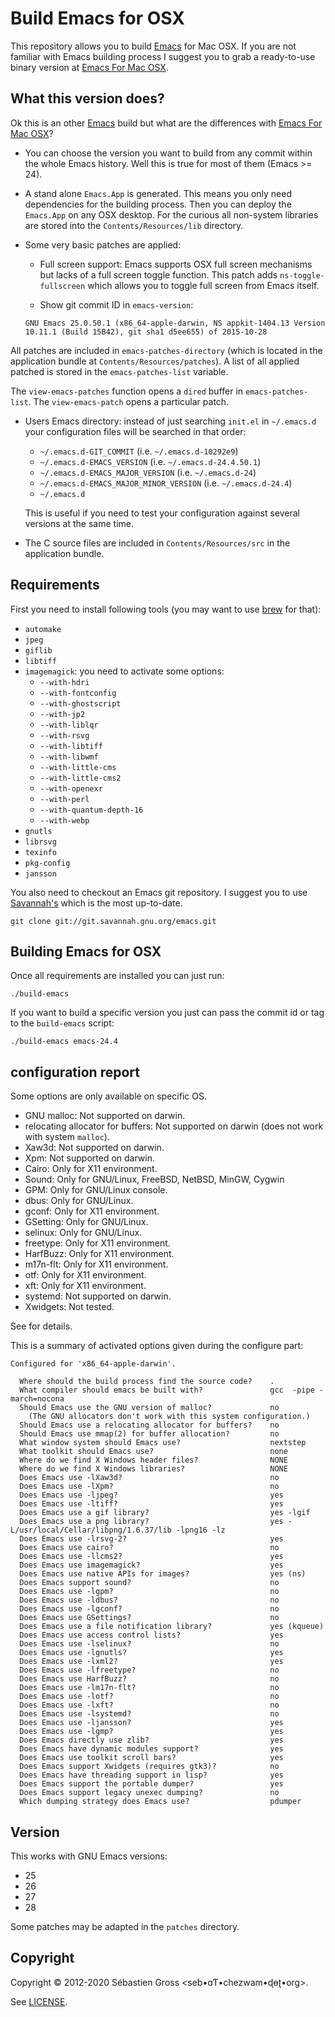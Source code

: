 # Build Emacs for OSX

This repository allows you to build
[Emacs](http://www.gnu.org/software/emacs/) for Mac OSX. If you are not
familiar with Emacs building process I suggest you to grab a ready-to-use
binary version at [Emacs For Mac OSX](http://emacsformacosx.com/).

## What this version does?

Ok this is an other [Emacs](http://www.gnu.org/software/emacs/) build but
what are the differences with
[Emacs For Mac OSX](http://emacsformacosx.com/)?

- You can choose the version you want to build from any commit within the
  whole Emacs history. Well this is true for most of them (Emacs >= 24).

- A stand alone `Emacs.App` is generated. This means you only need
  dependencies for the building process. Then you can deploy the `Emacs.App`
  on any OSX desktop. For the curious all non-system libraries are stored
  into the `Contents/Resources/lib` directory.

- Some very basic patches are applied:

  - Full screen support: Emacs supports OSX full screen mechanisms but lacks
    of a full screen toggle function. This patch adds `ns-toggle-fullscreen`
    which allows you to toggle full screen from Emacs itself.

  - Show git commit ID in `emacs-version`:
  ```
  GNU Emacs 25.0.50.1 (x86_64-apple-darwin, NS appkit-1404.13 Version 10.11.1 (Build 15B42), git sha1 d5ee655) of 2015-10-28
  ```
 All patches are included in `emacs-patches-directory` (which is located in
 the application bundle at `Contents/Resources/patches`). A list of all
 applied patched is stored in the `emacs-patches-list` variable.

 The `view-emacs-patches` function opens a `dired` buffer in
 `emacs-patches-list`. The `view-emacs-patch` opens a particular patch.


- Users Emacs directory: instead of just searching `init.el` in `~/.emacs.d`
  your configuration files will be searched in that order:

	- `~/.emacs.d-GIT_COMMIT` (i.e. `~/.emacs.d-10292e9`)
	- `~/.emacs.d-EMACS_VERSION` (i.e. `~/.emacs.d-24.4.50.1`)
	- `~/.emacs.d-EMACS_MAJOR_VERSION` (i.e. `~/.emacs.d-24`)
	- `~/.emacs.d-EMACS_MAJOR_MINOR_VERSION` (i.e. `~/.emacs.d-24.4`)
	- `~/.emacs.d`

  This is useful if you need to test your configuration against several
  versions at the same time.

- The C source files are included in `Contents/Resources/src` in the
  application bundle.


## Requirements

First you need to install following tools (you may want to use
[brew](http://brew.sh/) for that):

- `automake`
- `jpeg`
- `giflib`
- `libtiff`
- `imagemagick`: you need to activate some options:
  - `--with-hdri`
  - `--with-fontconfig`
  - `--with-ghostscript`
  - `--with-jp2`
  - `--with-liblqr`
  - `--with-rsvg`
  - `--with-libtiff`
  - `--with-libwmf`
  - `--with-little-cms`
  - `--with-little-cms2`
  - `--with-openexr`
  - `--with-perl`
  - `--with-quantum-depth-16`
  - `--with-webp`
- `gnutls`
- `librsvg`
- `texinfo`
- `pkg-config`
- `jansson`

You also need to checkout an Emacs git repository. I suggest you to use
[Savannah's](this) which is the most up-to-date.

	git clone git://git.savannah.gnu.org/emacs.git


## Building Emacs for OSX

Once all requirements are installed you can just run:

	./build-emacs

If you want to build a specific version you just can pass the commit id or
tag to the `build-emacs` script:

	./build-emacs emacs-24.4

## configuration report

Some options are only available on specific OS.

- GNU malloc: Not supported on darwin.
- relocating allocator for buffers: Not supported on darwin (does not work
  with system `malloc`).
- Xaw3d: Not supported on darwin.
- Xpm: Not supported on darwin.
- Cairo: Only for X11 environment.
- Sound: Only for GNU/Linux, FreeBSD, NetBSD, MinGW, Cygwin
- GPM: Only for GNU/Linux console.
- dbus: Only for GNU/Linux.
- gconf: Only for X11 environment.
- GSetting: Only for GNU/Linux.
- selinux: Only for GNU/Linux.
- freetype: Only for X11 environment.
- HarfBuzz: Only for X11 environment.
- m17n-flt: Only for X11 environment.
- otf: Only for X11 environment.
- xft: Only for X11 environment.
- systemd: Not supported on darwin.
- Xwidgets: Not tested.

See [](build/configure.ac) for details.

This is a summary of activated options given during the configure part:

    Configured for 'x86_64-apple-darwin'.
    
      Where should the build process find the source code?    .
      What compiler should emacs be built with?               gcc  -pipe -march=nocona
      Should Emacs use the GNU version of malloc?             no
        (The GNU allocators don't work with this system configuration.)
      Should Emacs use a relocating allocator for buffers?    no
      Should Emacs use mmap(2) for buffer allocation?         no
      What window system should Emacs use?                    nextstep
      What toolkit should Emacs use?                          none
      Where do we find X Windows header files?                NONE
      Where do we find X Windows libraries?                   NONE
      Does Emacs use -lXaw3d?                                 no
      Does Emacs use -lXpm?                                   no
      Does Emacs use -ljpeg?                                  yes
      Does Emacs use -ltiff?                                  yes
      Does Emacs use a gif library?                           yes -lgif
      Does Emacs use a png library?                           yes -L/usr/local/Cellar/libpng/1.6.37/lib -lpng16 -lz
      Does Emacs use -lrsvg-2?                                yes
      Does Emacs use cairo?                                   no
      Does Emacs use -llcms2?                                 yes
      Does Emacs use imagemagick?                             yes
      Does Emacs use native APIs for images?                  yes (ns)
      Does Emacs support sound?                               no
      Does Emacs use -lgpm?                                   no
      Does Emacs use -ldbus?                                  no
      Does Emacs use -lgconf?                                 no
      Does Emacs use GSettings?                               no
      Does Emacs use a file notification library?             yes (kqueue)
      Does Emacs use access control lists?                    yes
      Does Emacs use -lselinux?                               no
      Does Emacs use -lgnutls?                                yes
      Does Emacs use -lxml2?                                  yes
      Does Emacs use -lfreetype?                              no
      Does Emacs use HarfBuzz?                                no
      Does Emacs use -lm17n-flt?                              no
      Does Emacs use -lotf?                                   no
      Does Emacs use -lxft?                                   no
      Does Emacs use -lsystemd?                               no
      Does Emacs use -ljansson?                               yes
      Does Emacs use -lgmp?                                   yes
      Does Emacs directly use zlib?                           yes
      Does Emacs have dynamic modules support?                yes
      Does Emacs use toolkit scroll bars?                     yes
      Does Emacs support Xwidgets (requires gtk3)?            no
      Does Emacs have threading support in lisp?              yes
      Does Emacs support the portable dumper?                 yes
      Does Emacs support legacy unexec dumping?               no
      Which dumping strategy does Emacs use?                  pdumper

## Version

This works with GNU Emacs versions:

* 25
* 26
* 27
* 28

Some patches may be adapted in the `patches` directory.

## Copyright

Copyright © 2012-2020 Sébastien Gross <seb•ɑƬ•chezwam•ɖɵʈ•org>.

See [LICENSE](LICENSE).
